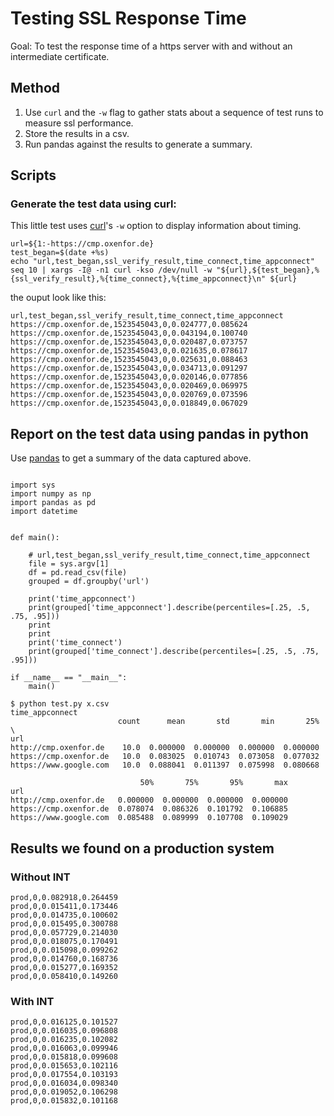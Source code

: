 # Testing SSL Response Time
Goal: To test the response time of a https server with and without an intermediate certificate.

## Method
1. Use ```curl```  and the ```-w``` flag to gather stats about a sequence of test runs to measure ssl performance.
2. Store the results in a csv.
3. Run pandas against the results to generate a summary.

## Scripts
### Generate the test data using curl:
This little test uses [curl][1]'s `-w` option to display information about timing.

```
url=${1:-https://cmp.oxenfor.de}
test_began=$(date +%s)
echo "url,test_began,ssl_verify_result,time_connect,time_appconnect"
seq 10 | xargs -I@ -n1 curl -kso /dev/null -w "${url},${test_began},%{ssl_verify_result},%{time_connect},%{time_appconnect}\n" ${url}
```
the ouput look like this:
```
url,test_began,ssl_verify_result,time_connect,time_appconnect
https://cmp.oxenfor.de,1523545043,0,0.024777,0.085624
https://cmp.oxenfor.de,1523545043,0,0.043194,0.100740
https://cmp.oxenfor.de,1523545043,0,0.020487,0.073757
https://cmp.oxenfor.de,1523545043,0,0.021635,0.078617
https://cmp.oxenfor.de,1523545043,0,0.025631,0.088463
https://cmp.oxenfor.de,1523545043,0,0.034713,0.091297
https://cmp.oxenfor.de,1523545043,0,0.020146,0.077856
https://cmp.oxenfor.de,1523545043,0,0.020469,0.069975
https://cmp.oxenfor.de,1523545043,0,0.020769,0.073596
https://cmp.oxenfor.de,1523545043,0,0.018849,0.067029
```

## Report on the test data using pandas in python
Use [pandas][2] to get a summary of the data captured above.

```#!/usr/bin/env python

import sys
import numpy as np
import pandas as pd
import datetime


def main():

    # url,test_began,ssl_verify_result,time_connect,time_appconnect
    file = sys.argv[1]
    df = pd.read_csv(file)
    grouped = df.groupby('url')

    print('time_appconnect')
    print(grouped['time_appconnect'].describe(percentiles=[.25, .5, .75, .95]))
    print
    print
    print('time_connect')
    print(grouped['time_connect'].describe(percentiles=[.25, .5, .75, .95]))

if __name__ == "__main__":
    main()
```
    

```
$ python test.py x.csv
time_appconnect
                        count      mean       std       min       25%  \
url
http://cmp.oxenfor.de    10.0  0.000000  0.000000  0.000000  0.000000
https://cmp.oxenfor.de   10.0  0.083025  0.010743  0.073058  0.077032
https://www.google.com   10.0  0.088041  0.011397  0.075998  0.080668

                             50%       75%       95%       max
url
http://cmp.oxenfor.de   0.000000  0.000000  0.000000  0.000000
https://cmp.oxenfor.de  0.078074  0.086326  0.101792  0.106885
https://www.google.com  0.085488  0.089999  0.107708  0.109029
```

## Results we found on a production system
### Without INT
```
prod,0,0.082918,0.264459
prod,0,0.015411,0.173446
prod,0,0.014735,0.100602
prod,0,0.015495,0.300788
prod,0,0.057729,0.214030
prod,0,0.018075,0.170491
prod,0,0.015098,0.099262
prod,0,0.014760,0.168736
prod,0,0.015277,0.169352
prod,0,0.058410,0.149260
```

### With INT
```
prod,0,0.016125,0.101527
prod,0,0.016035,0.096808
prod,0,0.016235,0.102082
prod,0,0.016063,0.099946
prod,0,0.015818,0.099608
prod,0,0.015653,0.102116
prod,0,0.017554,0.103193
prod,0,0.016034,0.098340
prod,0,0.019052,0.106298
prod,0,0.015832,0.101168
```


[1]: https://curl.haxx.se/docs/manpage.html "Curl documenation"
[2]: https://pandas.pydata.org/ "Pandas"
